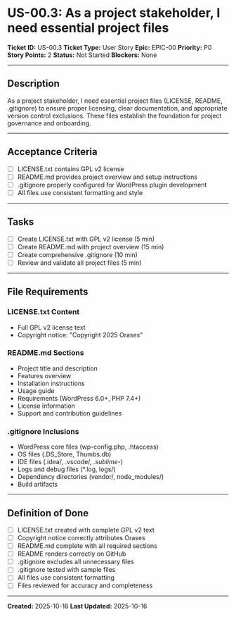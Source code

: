 # US-00.3: As a project stakeholder, I need essential project files

**Ticket ID:** US-00.3
**Ticket Type:** User Story
**Epic:** EPIC-00
**Priority:** P0
**Story Points:** 2
**Status:** Not Started
**Blockers:** None

---

## Description

As a project stakeholder, I need essential project files (LICENSE, README, .gitignore) to ensure proper licensing, clear documentation, and appropriate version control exclusions. These files establish the foundation for project governance and onboarding.

---

## Acceptance Criteria

- [ ] LICENSE.txt contains GPL v2 license
- [ ] README.md provides project overview and setup instructions
- [ ] .gitignore properly configured for WordPress plugin development
- [ ] All files use consistent formatting and style

---

## Tasks

- [ ] Create LICENSE.txt with GPL v2 license (5 min)
- [ ] Create README.md with project overview (15 min)
- [ ] Create comprehensive .gitignore (10 min)
- [ ] Review and validate all project files (5 min)

---

## File Requirements

### LICENSE.txt Content
- Full GPL v2 license text
- Copyright notice: "Copyright 2025 Orases"

### README.md Sections
- Project title and description
- Features overview
- Installation instructions
- Usage guide
- Requirements (WordPress 6.0+, PHP 7.4+)
- License information
- Support and contribution guidelines

### .gitignore Inclusions
- WordPress core files (wp-config.php, .htaccess)
- OS files (.DS_Store, Thumbs.db)
- IDE files (.idea/, .vscode/, *.sublime-*)
- Logs and debug files (*.log, logs/)
- Dependency directories (vendor/, node_modules/)
- Build artifacts

---

## Definition of Done

- [ ] LICENSE.txt created with complete GPL v2 text
- [ ] Copyright notice correctly attributes Orases
- [ ] README.md complete with all required sections
- [ ] README renders correctly on GitHub
- [ ] .gitignore excludes all unnecessary files
- [ ] .gitignore tested with sample files
- [ ] All files use consistent formatting
- [ ] Files reviewed for accuracy and completeness

---

**Created:** 2025-10-16
**Last Updated:** 2025-10-16
